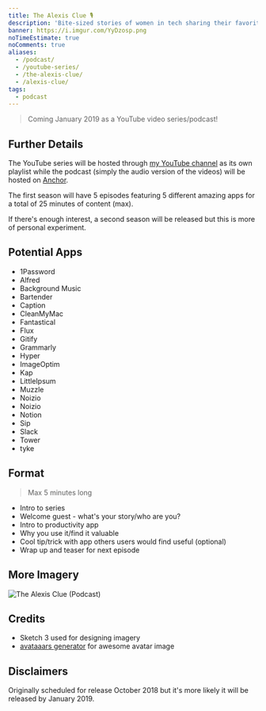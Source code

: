```yaml
---
title: The Alexis Clue 🎙️
description: 'Bite-sized stories of women in tech sharing their favorite productivity apps.'
banner: https://i.imgur.com/YyDzosp.png
noTimeEstimate: true
noComments: true
aliases:
  - /podcast/
  - /youtube-series/
  - /the-alexis-clue/
  - /alexis-clue/
tags:
  - podcast
---
```


> Coming January 2019 as a YouTube video series/podcast!

## Further Details

The YouTube series will be hosted through [my YouTube channel](https://www.youtube.com/user/fvcproductions2013/videos) as its own playlist while the podcast (simply the audio version of the videos) will be hosted on [Anchor](https://anchor.fm/the-alexis-clue).

The first season will have 5 episodes featuring 5 different amazing apps for a total of 25 minutes of content (max).

If there's enough interest, a second season will be released but this is more of personal experiment.

## Potential Apps

- 1Password
- Alfred
- Background Music
- Bartender
- Caption
- CleanMyMac
- Fantastical
- Flux
- Gitify
- Grammarly
- Hyper
- ImageOptim
- Kap
- LittleIpsum
- Muzzle
- Noizio
- Noizio
- Notion
- Sip
- Slack
- Tower
- tyke

## Format

> Max 5 minutes long

- Intro to series
- Welcome guest - what's your story/who are you?
- Intro to productivity app
- Why you use it/find it valuable
- Cool tip/trick with app others users would find useful (optional)
- Wrap up and teaser for next episode

## More Imagery

![The Alexis Clue (Podcast)](https://i.imgur.com/aWVM5pN.png)

## Credits

- Sketch 3 used for designing imagery
- [avataaars generator](https://getavataaars.com/) for awesome avatar image

## Disclaimers

Originally scheduled for release October 2018 but it's more likely it will be released by January 2019.
